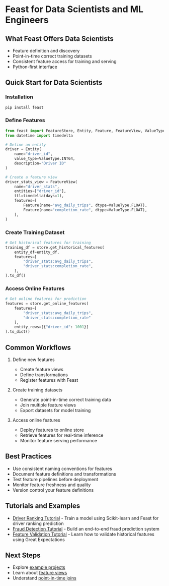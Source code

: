 # Feast for Data Scientists and ML Engineers

## What Feast Offers Data Scientists
- Feature definition and discovery
- Point-in-time correct training datasets
- Consistent feature access for training and serving
- Python-first interface

## Quick Start for Data Scientists
### Installation
```python
pip install feast
```

### Define Features
```python
from feast import FeatureStore, Entity, Feature, FeatureView, ValueType
from datetime import timedelta

# Define an entity
driver = Entity(
    name="driver_id",
    value_type=ValueType.INT64,
    description="Driver ID"
)

# Create a feature view
driver_stats_view = FeatureView(
    name="driver_stats",
    entities=["driver_id"],
    ttl=timedelta(days=1),
    features=[
        Feature(name="avg_daily_trips", dtype=ValueType.FLOAT),
        Feature(name="completion_rate", dtype=ValueType.FLOAT),
    ],
)
```

### Create Training Dataset
```python
# Get historical features for training
training_df = store.get_historical_features(
    entity_df=entity_df,
    features=[
        "driver_stats:avg_daily_trips",
        "driver_stats:completion_rate",
    ],
).to_df()
```

### Access Online Features
```python
# Get online features for prediction
features = store.get_online_features(
    features=[
        "driver_stats:avg_daily_trips",
        "driver_stats:completion_rate"
    ],
    entity_rows=[{"driver_id": 1001}]
).to_dict()
```

## Common Workflows
1. Define new features
   - Create feature views
   - Define transformations
   - Register features with Feast

2. Create training datasets
   - Generate point-in-time correct training data
   - Join multiple feature views
   - Export datasets for model training

3. Access online features
   - Deploy features to online store
   - Retrieve features for real-time inference
   - Monitor feature serving performance

## Best Practices
- Use consistent naming conventions for features
- Document feature definitions and transformations
- Test feature pipelines before deployment
- Monitor feature freshness and quality
- Version control your feature definitions

## Tutorials and Examples
- [Driver Ranking Tutorial](../tutorials/tutorials-overview/driver-ranking-with-feast.md) - Train a model using Scikit-learn and Feast for driver ranking prediction
- [Fraud Detection Tutorial](../tutorials/tutorials-overview/fraud-detection.md) - Build an end-to-end fraud prediction system
- [Feature Validation Tutorial](../tutorials/validating-historical-features.md) - Learn how to validate historical features using Great Expectations

## Next Steps
- Explore [example projects](../tutorials/tutorials-overview/README.md)
- Learn about [feature views](../getting-started/concepts/feature-view.md)
- Understand [point-in-time joins](../getting-started/concepts/point-in-time-joins.md)
